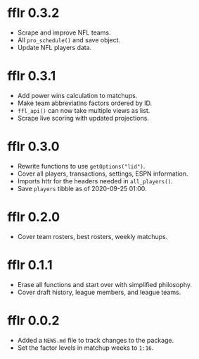 # fflr 0.3.2

* Scrape and improve NFL teams.
* All `pro_schedule()` and save object.
* Update NFL players data.

# fflr 0.3.1

* Add power wins calculation to matchups.
* Make team abbreviatins factors ordered by ID.
* `ffl_api()` can now take multiple views as list.
* Scrape live scoring with updated projections.

# fflr 0.3.0

* Rewrite functions to use `getOptions("lid")`.
* Cover all players, transactions, settings, ESPN information.
* Imports httr for the headers needed in `all_players()`.
* Save `players` tibble as of 2020-09-25 01:00.

# fflr 0.2.0

* Cover team rosters, best rosters, weekly matchups.

# fflr 0.1.1

* Erase all functions and start over with simplified philosophy.
* Cover draft history, league members, and league teams.

# fflr 0.0.2

* Added a `NEWS.md` file to track changes to the package.
* Set the factor levels in matchup weeks to `1:16`.
